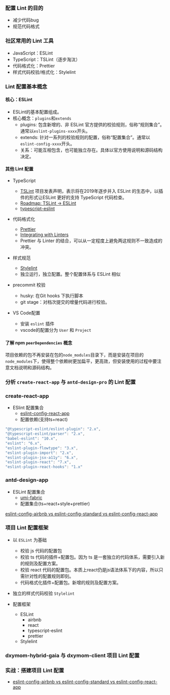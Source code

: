 ### 配置 Lint 的目的
- 减少代码bug
- 规范代码格式

### 社区常用的 Lint 工具
- JavaScript：ESLint
- TypeScript：TSLint（逐步淘汰）
- 代码格式化：Prettier
- 样式代码校验/格式化：Stylelint

### Lint 配置基本概念

#### 核心：ESLint
- ESLint的基本配置组成。
- 核心概念：`plugins`和`extends`
    - plugins: 包含新增的、非 ESLint 官方提供的校验规则，俗称“规则集合”。通常以`eslint-plugins-xxxx`开头。
    - extends: 针对一系列的校验规则的配置，俗称“配置集合”。通常以`eslint-config-xxxx`开头。
    - 关系：可能互相包含，也可能独立存在。具体以官方使用说明和源码结构决定。

#### 其他 Lint 配置
- TypeScript
    - [TSLint]() 项目发表声明，表示将在2019年逐步并入 ESLint 的生态中，以插件的形式让ESLint 更好的支持 TypeScript 代码检查。
    - [Roadmap: TSLint -> ESLint](https://github.com/palantir/tslint/issues/4534)
    - [typescript-eslint](https://github.com/typescript-eslint/typescript-eslint)

- 代码格式化
    - [Prettier](https://prettier.io/docs/en/index.html)
    - [Integrating with Linters](https://prettier.io/docs/en/integrating-with-linters.html)
    - Prettier 与 Linter 的结合，可以从一定程度上避免两这规则不一致造成的冲突。

- 样式规范
    - [Stylelint](https://github.com/stylelint/stylelint)
    - 独立运行，独立配置。整个配置体系与 ESLint 相似
- precommit 校验
    - husky: 在Git hooks 下执行脚本
    - git stage：对档次提交的增量代码进行校验。
- VS Code配置
    - 安装 `eslint` 插件
    - vscode的配置分为 `User` 和 `Project`

#### 了解 npm `peerDependencies` 概念
项目依赖的包不再安装在包的`node_modules`目录下，而是安装在项目的`node_modules`下，使得整个依赖树更加扁平，更高效，但安装使用的过程中要注意文档说明和源码结构。

### 分析 `create-react-app` 与 `antd-design-pro` 的 Lint 配置

### create-react-app
- ESlint 配置集合
    - [eslint-config-react-app](https://github.com/facebook/create-react-app/tree/master/packages/eslint-config-react-app)
    - 配置依赖(支持ts+react)
```javascript
"@typescript-eslint/eslint-plugin": "2.x",
"@typescript-eslint/parser": "2.x",
"babel-eslint": "10.x",
"eslint": "6.x",
"eslint-plugin-flowtype": "3.x",
"eslint-plugin-import": "2.x",
"eslint-plugin-jsx-a11y": "6.x",
"eslint-plugin-react": "7.x",
"eslint-plugin-react-hooks": "1.x"
```

### antd-design-app
- ESLint 配置集合
    - [umi-fabric](https://github.com/umijs/umi-fabric#readme)
    - 配置集合(ts+react+style+prettier)


[eslint-config-airbnb vs eslint-config-standard vs eslint-config-react-app](https://www.npmtrends.com/eslint-config-airbnb-vs-eslint-config-standard-vs-eslint-config-react-app)


### 项目 Lint 配置框架
- 以 `ESLint` 为基础
    - 校验 js 代码的配置包
    - 校验 ts 代码的插件+配置包。因为 ts 是一套独立的代码体系，需要引入新的规则及配置方案。
    - 校验 react 代码的配置包。本质上react仍是js语法体系下的内容，所以只需针对性的配置规则即刻。
    - 代码格式化插件+配置包。新增的规则及配置方案。
- 独立的样式代码校验 `Stylelint`

- 配置框架
    - ESLint
        - airbnb
        - react
        - typescript-eslint
        - prettier
    - Stylelint


### dxymom-hybrid-gaia 与 dxymom-client 项目 Lint 配置


### 实战：搭建项目 Lint 配置


- [eslint-config-airbnb vs eslint-config-standard vs eslint-config-react-app](https://www.npmtrends.com/eslint-config-airbnb-vs-eslint-config-standard-vs-eslint-config-react-app)

